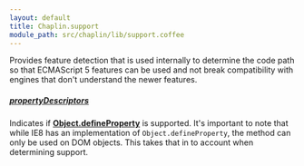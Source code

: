 ```yaml
---
layout: default
title: Chaplin.support
module_path: src/chaplin/lib/support.coffee
---
```


Provides feature detection that is used internally to determine the code path
so that ECMAScript 5 features can be used and not break compatibility with
engines that don't understand the newer features.

##### [propertyDescriptors](src/chaplin/lib/support.coffee#L10)

Indicates if **[Object.defineProperty](https://developer.mozilla.org/en-US/docs/JavaScript/Reference/Global_Objects/Object/defineProperty)** is supported. It's
important to note that while IE8 has an implementation of
`Object.defineProperty`, the method can only be used on DOM objects. This takes
that in to account when determining support.
